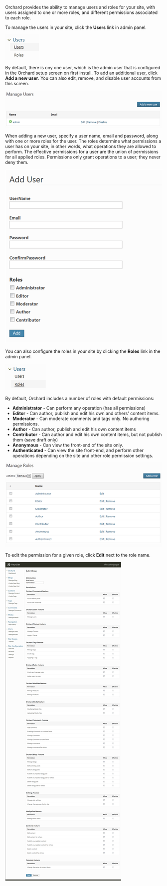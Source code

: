 
Orchard provides the ability to manage users and roles for your site, with users assigned to one or more roles, and different permissions associated to each role.

To manage the users in your site, click the **Users** link in admin panel.

![](../Upload/screenshots/Users_select.png)

By default, there is ony one user, which is the admin user that is configured in the Orchard setup screen on first install. To add an additional user, click **Add a new user**. You can also edit, remove, and disable user accounts from this screen.

![](../Upload/screenshots_675/Users_manage.png)

When adding a new user, specify a user name, email and password, along with one or more roles for the user.  The roles determine what permissions a user has on your site, in other words, what operations they are allowed to perform.  The effective permissions for a user are the union of permissions for all applied roles.  Permissions only grant operations to a user; they never deny them.

![](../Upload/screenshots_85/add_user.png)

You can also configure the roles in your site by clicking the **Roles** link in the admin panel.

![](../Upload/screenshots/Users_roles.png)

By default, Orchard includes a number of roles with default permissions:

* **Administrator** - Can perform any operation (has all permissions)
* **Editor** - Can author, publish and edit his own and others' content items.
* **Moderator** - Can moderate comments and tags only.  No authoring permissions.
* **Author** - Can author, publish and edit his own content items
* **Contributor** - Can author and edit his own content items, but not publish them (save draft only)
* **Anonymous** - Can view the front-end of the site only.
* **Authenticated** - Can view the site front-end, and perform other operations depending on the site and other role permission settings.

![](../Upload/screenshots_675/Users_manageroles.png)

To edit the permission for a given role, click **Edit** next to the role name.

![](../Upload/screenshots_675/edit_role_admin.png)

